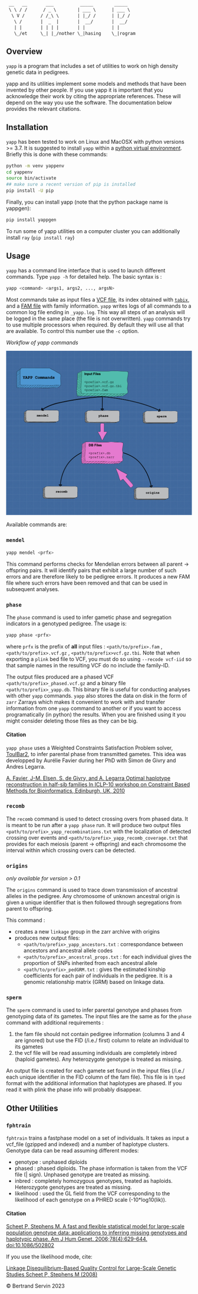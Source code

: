 ```
 __   __       ___          _____        _____ 
 \ \ / /      / _ \        | ___ \      | ___ \
  \ V /      / /_\ \       | |_/ /      | |_/ /
   \ /       |  _  |       |  __/       |  __/ 
   | |       | | | |       | |          | |    
   \_/et     \_| |_/nother \_|hasing    \_|rogram    

```

## Overview

`yapp` is a program that includes a set of utilities to work on high
density genetic data in pedigrees.

yapp and its utilities implement some models and methods that have been
invented by other people. If you use yapp it is important that you
acknowledge their work by citing the appropriate
references. These will depend on the way you use the software. The
documentation below provides the relevant citations.

## Installation

`yapp` has been tested to work on Linux and MacOSX with python
versions >= 3.7.  It is suggested to install `yapp` within a
[python virtual
environment](https://docs.python.org/3/tutorial/venv.html).
Briefly this is done with these commands:

```bash
python -m venv yappenv
cd yappenv
source bin/activate
## make sure a recent version of pip is installed
pip install -U pip
```

Finally, you can install yapp (note that the python package name is yappgen):
           
```bash
pip install yappgen
```

<!---
Or use the latest development version:
         
```bash
git clone git@forgemia.inra.fr:bertrand.servin/yapp.git
cd yapp
pip install .
```
--->

To run some of yapp utilities on a computer cluster you can additionally install `ray` (`pip install ray`)

## Usage

`yapp` has a command line interface that is used to launch different
commands. Type `yapp -h` for detailed help. The basic syntax is :

```bash
yapp <command> <args1, args2, ..., argsN>
```
Most commands take as input files a [VCF file](http://samtools.github.io/hts-specs/VCFv4.2.pdf), its
index obtained with [`tabix`](http://www.htslib.org/doc/tabix.html), and a [FAM
file](https://www.cog-genomics.org/plink/1.9/formats#fam) with family
information. `yapp` writes logs of all commands to a common log file ending in `_yapp.log`. 
This way all steps of an analysis will be logged in the same place (the file is not overwritten).
`yapp` commands try to use multiple processors when required. By default they will use all that are 
available. To control this number use the `-c` option. 

*Workflow of yapp commands*

![Yapp workflkow](img/yapp-flowchart.png)

Available commands are:

### `mendel`

```bash
yapp mendel <prfx>
```

This command performs checks for Mendelian errors between all parent -> offspring pairs. 
It will identify pairs that exhibit a large number of such errors and are therefore 
likely to be pedigree errors. It produces a new FAM file where such errors have been
removed and that can be used in subsequent analyses.

### `phase`

The `phase` command is used to infer gametic phase and segregation
indicators in a genotyped pedigree. The usage is:

```bash
yapp phase <prfx>
```

where `prfx` is the prefix of **all** input files :
`<path/to/prefix>.fam` , `<path/to/prefix>.vcf.gz` ,
`<path/to/prefix>vcf.gz.tbi`. Note that when exporting a `plink` bed
file to VCF, you must do so using `--recode vcf-iid` so that sample
names in the resulting VCF do no include the family-ID.

The output files produced are a phased VCF `<path/to/prefix>_phased.vcf.gz` and a
binary file `<path/to/prefix>_yapp.db`. This binary file is useful
for conducting analyses with other `yapp` commands. `yapp` also stores
the data on disk in the form of `zarr` Zarrays which makes it
convenient to work with and transfer information from one `yapp`
command to another or if you want to access programatically (in
python) the results. When you are finished using it you might consider
deleting those files as they can be big. 

#### Citation
`yapp phase` uses a Weighted Constraints Satisfaction Problem solver,
[ToulBar2](https://miat.inrae.fr/toulbar2/), to infer parental phase
from transmitted gametes. This idea was developped by Aurélie Favier
during her PhD with Simon de Givry and Andres Legarra.

<!-- [Favier, Aurélie (2011). Décompositions fonctionnelles et -->
<!-- structurelles dans les modèles graphiques probabilistes appliquées à -->
<!-- la reconstruction d'haplotypes.](http://thesesups.ups-tlse.fr/1527/) -->

[A. Favier, J-M. Elsen, S. de Givry, and A. Legarra
Optimal haplotype reconstruction in half-sib families
In ICLP-10 workshop on Constraint Based Methods for Bioinformatics,
Edinburgh, UK, 2010 ](https://miat.inrae.fr/degivry/Favier10a.pdf)

### `recomb`

The `recomb` command is used to detect crossing overs from phased
data. It is meant to be run after a `yapp phase` run. It will produce
two output files `<path/to/prefix>_yapp_recombinations.txt` with the
localization of detected crossing over events and
`<path/to/prefix>_yapp_recomb_coverage.txt` that provides for each
meiosis (parent -> offspring) and each chromosome the interval within
which crossing overs can be detected.

### `origins`

*only available for version > 0.1*

The `origins` command is used to trace down transmission of ancestral
alleles in the pedigree. Any chromosome of unknown ancestral origin is
given a unique identifier that is then followed through segregations
from parent to offspring.

This command :

- creates a new `linkage` group in the zarr archive with origins
- produces new output files:
    - `<path/to/prefix>_yapp_ancestors.txt` : correspondance between ancestors
       and ancestral allele codes
    - `<path/to/prefix>_ancestral_props.txt` : for each individual gives the
      proportion of SNPs inherited from each ancestral allele
    - `<path/to/prefix>_pedGRM.txt` : gives the estimated kinship coefficients
      for each pair of individuals in the pedigree. It is a genomic
      relationship matrix (GRM) based on linkage data.

### `sperm`

The `sperm` command is used to infer parental genotype and phases from
genotyping data of its gametes. The input files are the same as for
the `phase` command with additional requirements : 
1. the fam file should not contain pedigree information (columns 3 and
   4 are ignored) but use the FID (/i.e./ first) column to relate an
   individual to its gametes
2. the vcf file will be read assuming individuals are completely
   inbred (haploid gametes). Any heterozygote genotype is treated as
   missing. 

An output file is created for each gamete set found in the input files
(/i.e./ each unique identifier in the FID column of the fam
file). This file is in `tped` format with the additional information that
haplotypes are phased. If you read it with plink the phase info will
probably disappear. 

## Other Utilities

### `fphtrain`

`fphtrain` trains a fastphase model on a set of individuals. It takes
as input a vcf_file (gzipped and indexed) and a number of haplotype
clusters. Genotype data can be read assuming different modes:

- genotype : unphased diploids
- phased : phased diploids. The phase information is taken from the
  VCF file (| sign). Unphased genotype are treated as missing.
- inbred : completely homozygous genotypes, treated as
  haploids. Heterozygote genotypes are treated as missing.
- likelihood : used the GL field from the VCF corresponding to the
  likelihood of each genotype on a PHRED scale (-10*log10(lik)).
  
#### Citation

[Scheet P, Stephens M. A fast and flexible statistical model for
large-scale population genotype data: applications to inferring
missing genotypes and haplotypic phase. Am J Hum
Genet. 2006;78(4):629-644. doi:10.1086/502802](https://www.ncbi.nlm.nih.gov/pmc/articles/PMC1424677/)

If you use the likelihood mode, cite:

[Linkage Disequilibrium-Based Quality Control for Large-Scale Genetic
Studies Scheet P, Stephens M (2008)](https://doi.org/10.1371/journal.pgen.1000147)

© Bertrand Servin 2023
